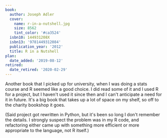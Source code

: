 ```yaml
---
book:
  author: Joseph Adler
  cover:
    name: r-in-a-nutshell.jpg
    size: 8562
    tint_color: '#ca3524'
  isbn10: 144931208X
  isbn13: '9781449312084'
  publication_year: '2012'
  title: R in a Nutshell
plan:
  date_added: '2019-08-12'
retired:
  date_retired: '2020-02-29'
---
```


Another book that I picked up for university, when I was doing a stats course and R seemed like a good choice.
I did read some of it and I used R for a project, but I haven't used it since then and I can't anticipate a need for it in future.
It's a big book that takes up a lot of space on my shelf, so off to the charity bookshop it goes.

(Said project got rewritten in Python, but it's been so long I don't remember the details.
I strongly suspect the problem was in my R code, and refactoring either came up with something more efficient or more appropriate to the language, not R itself.)